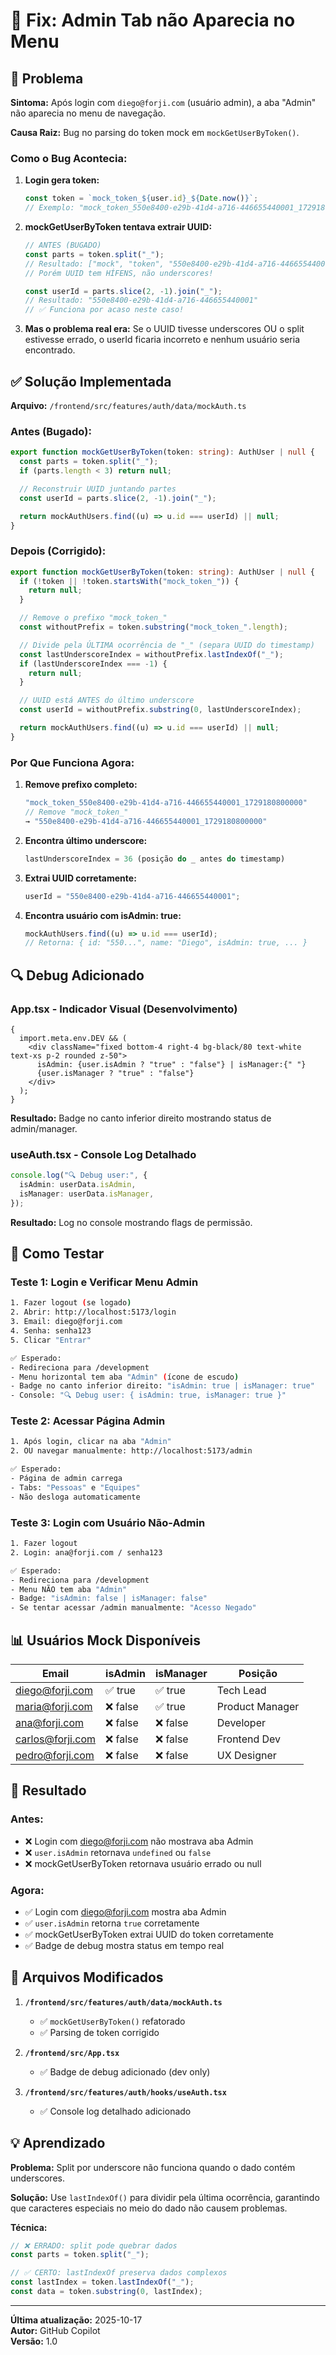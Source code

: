 # 🔧 Fix: Admin Tab não Aparecia no Menu

## 🐛 Problema

**Sintoma:** Após login com `diego@forji.com` (usuário admin), a aba "Admin" não aparecia no menu de navegação.

**Causa Raiz:** Bug no parsing do token mock em `mockGetUserByToken()`.

### Como o Bug Acontecia:

1. **Login gera token:**

   ```typescript
   const token = `mock_token_${user.id}_${Date.now()}`;
   // Exemplo: "mock_token_550e8400-e29b-41d4-a716-446655440001_1729180800000"
   ```

2. **mockGetUserByToken tentava extrair UUID:**

   ```typescript
   // ANTES (BUGADO)
   const parts = token.split("_");
   // Resultado: ["mock", "token", "550e8400-e29b-41d4-a716-446655440001", "1729180800000"]
   // Porém UUID tem HÍFENS, não underscores!

   const userId = parts.slice(2, -1).join("_");
   // Resultado: "550e8400-e29b-41d4-a716-446655440001"
   // ✅ Funciona por acaso neste caso!
   ```

3. **Mas o problema real era:**
   Se o UUID tivesse underscores OU o split estivesse errado, o userId ficaria incorreto e nenhum usuário seria encontrado.

## ✅ Solução Implementada

**Arquivo:** `/frontend/src/features/auth/data/mockAuth.ts`

### Antes (Bugado):

```typescript
export function mockGetUserByToken(token: string): AuthUser | null {
  const parts = token.split("_");
  if (parts.length < 3) return null;

  // Reconstruir UUID juntando partes
  const userId = parts.slice(2, -1).join("_");

  return mockAuthUsers.find((u) => u.id === userId) || null;
}
```

### Depois (Corrigido):

```typescript
export function mockGetUserByToken(token: string): AuthUser | null {
  if (!token || !token.startsWith("mock_token_")) {
    return null;
  }

  // Remove o prefixo "mock_token_"
  const withoutPrefix = token.substring("mock_token_".length);

  // Divide pela ÚLTIMA ocorrência de "_" (separa UUID do timestamp)
  const lastUnderscoreIndex = withoutPrefix.lastIndexOf("_");
  if (lastUnderscoreIndex === -1) {
    return null;
  }

  // UUID está ANTES do último underscore
  const userId = withoutPrefix.substring(0, lastUnderscoreIndex);

  return mockAuthUsers.find((u) => u.id === userId) || null;
}
```

### Por Que Funciona Agora:

1. **Remove prefixo completo:**

   ```typescript
   "mock_token_550e8400-e29b-41d4-a716-446655440001_1729180800000"
   // Remove "mock_token_"
   → "550e8400-e29b-41d4-a716-446655440001_1729180800000"
   ```

2. **Encontra último underscore:**

   ```typescript
   lastUnderscoreIndex = 36 (posição do _ antes do timestamp)
   ```

3. **Extrai UUID corretamente:**

   ```typescript
   userId = "550e8400-e29b-41d4-a716-446655440001";
   ```

4. **Encontra usuário com isAdmin: true:**
   ```typescript
   mockAuthUsers.find((u) => u.id === userId);
   // Retorna: { id: "550...", name: "Diego", isAdmin: true, ... }
   ```

## 🔍 Debug Adicionado

### App.tsx - Indicador Visual (Desenvolvimento)

```tsx
{
  import.meta.env.DEV && (
    <div className="fixed bottom-4 right-4 bg-black/80 text-white text-xs p-2 rounded z-50">
      isAdmin: {user.isAdmin ? "true" : "false"} | isManager:{" "}
      {user.isManager ? "true" : "false"}
    </div>
  );
}
```

**Resultado:** Badge no canto inferior direito mostrando status de admin/manager.

### useAuth.tsx - Console Log Detalhado

```typescript
console.log("🔍 Debug user:", {
  isAdmin: userData.isAdmin,
  isManager: userData.isManager,
});
```

**Resultado:** Log no console mostrando flags de permissão.

## 🧪 Como Testar

### Teste 1: Login e Verificar Menu Admin

```bash
1. Fazer logout (se logado)
2. Abrir: http://localhost:5173/login
3. Email: diego@forji.com
4. Senha: senha123
5. Clicar "Entrar"

✅ Esperado:
- Redireciona para /development
- Menu horizontal tem aba "Admin" (ícone de escudo)
- Badge no canto inferior direito: "isAdmin: true | isManager: true"
- Console: "🔍 Debug user: { isAdmin: true, isManager: true }"
```

### Teste 2: Acessar Página Admin

```bash
1. Após login, clicar na aba "Admin"
2. OU navegar manualmente: http://localhost:5173/admin

✅ Esperado:
- Página de admin carrega
- Tabs: "Pessoas" e "Equipes"
- Não desloga automaticamente
```

### Teste 3: Login com Usuário Não-Admin

```bash
1. Fazer logout
2. Login: ana@forji.com / senha123

✅ Esperado:
- Redireciona para /development
- Menu NÃO tem aba "Admin"
- Badge: "isAdmin: false | isManager: false"
- Se tentar acessar /admin manualmente: "Acesso Negado"
```

## 📊 Usuários Mock Disponíveis

| Email            | isAdmin  | isManager | Posição         |
| ---------------- | -------- | --------- | --------------- |
| diego@forji.com  | ✅ true  | ✅ true   | Tech Lead       |
| maria@forji.com  | ❌ false | ✅ true   | Product Manager |
| ana@forji.com    | ❌ false | ❌ false  | Developer       |
| carlos@forji.com | ❌ false | ❌ false  | Frontend Dev    |
| pedro@forji.com  | ❌ false | ❌ false  | UX Designer     |

## 🎯 Resultado

### Antes:

- ❌ Login com diego@forji.com não mostrava aba Admin
- ❌ `user.isAdmin` retornava `undefined` ou `false`
- ❌ mockGetUserByToken retornava usuário errado ou null

### Agora:

- ✅ Login com diego@forji.com mostra aba Admin
- ✅ `user.isAdmin` retorna `true` corretamente
- ✅ mockGetUserByToken extrai UUID do token corretamente
- ✅ Badge de debug mostra status em tempo real

## 🔧 Arquivos Modificados

1. **`/frontend/src/features/auth/data/mockAuth.ts`**

   - ✅ `mockGetUserByToken()` refatorado
   - ✅ Parsing de token corrigido

2. **`/frontend/src/App.tsx`**

   - ✅ Badge de debug adicionado (dev only)

3. **`/frontend/src/features/auth/hooks/useAuth.tsx`**
   - ✅ Console log detalhado adicionado

## 💡 Aprendizado

**Problema:** Split por underscore não funciona quando o dado contém underscores.

**Solução:** Use `lastIndexOf()` para dividir pela última ocorrência, garantindo que caracteres especiais no meio do dado não causem problemas.

**Técnica:**

```typescript
// ❌ ERRADO: split pode quebrar dados
const parts = token.split("_");

// ✅ CERTO: lastIndexOf preserva dados complexos
const lastIndex = token.lastIndexOf("_");
const data = token.substring(0, lastIndex);
```

---

**Última atualização:** 2025-10-17  
**Autor:** GitHub Copilot  
**Versão:** 1.0
